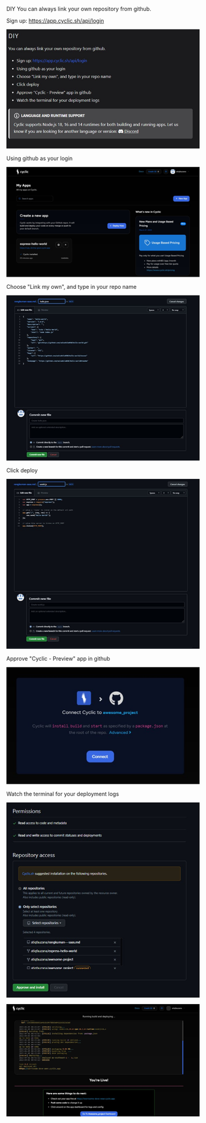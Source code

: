 DIY
You can always link your own repository from github.

Sign up: https://app.cyclic.sh/api/login

![01](tugas/g1.jpg)


Using github as your login

![02](tugas/g2.jpg)


Choose "Link my own", and type in your repo name

![03](tugas/g3.jpg)

Click deploy

![04](tugas/g4.jpg)

Approve "Cyclic - Preview" app in github

![05](tugas/g5.jpg)

Watch the terminal for your deployment logs

![06](tugas/g6.jpg)

![07](tugas/g7.jpg)
